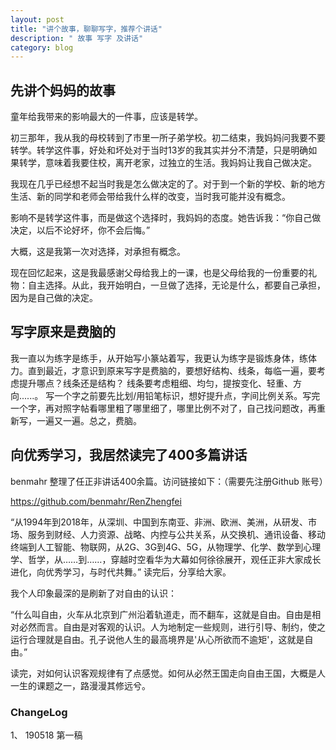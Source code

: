 ```yaml
---
layout: post
title: "讲个故事，聊聊写字，推荐个讲话"
description: " 故事 写字 及讲话"
category: blog
---
```



## 先讲个妈妈的故事



童年给我带来的影响最大的一件事，应该是转学。 

初三那年，我从我的母校转到了市里一所子弟学校。初二结束，我妈妈问我要不要转学。转学这件事，好处和坏处对于当时13岁的我其实并分不清楚，只是明确如果转学，意味着我要住校，离开老家，过独立的生活。我妈妈让我自己做决定。

我现在几乎已经想不起当时我是怎么做决定的了。对于到一个新的学校、新的地方生活、新的同学和老师会带给我什么样的改变，当时我可能并没有概念。

影响不是转学这件事，而是做这个选择时，我妈妈的态度。她告诉我：“你自己做决定，以后不论好坏，你不会后悔。”

大概，这是我第一次对选择，对承担有概念。

现在回忆起来，这是我最感谢父母给我上的一课，也是父母给我的一份重要的礼物：自主选择。从此，我开始明白，一旦做了选择，无论是什么，都要自己承担，因为是自己做的决定。



## 写字原来是费脑的



我一直以为练字是练手，从开始写小篆站着写，我更认为练字是锻炼身体，练体力。直到最近，才意识到原来写字是费脑的，要想好结构、线条，每临一遍，要考虑提升哪点？线条还是结构？ 线条要考虑粗细、均匀，提按变化、轻重、方向......。 写一个字之前要先比划/用铅笔标识，想好提升点，字间比例关系。写完一个字，再对照字帖看哪里粗了哪里细了，哪里比例不对了，自己找问题改，再重新写，一遍又一遍。总之，费脑。



## 向优秀学习，我居然读完了400多篇讲话



benmahr 整理了任正非讲话400余篇。访问链接如下：（需要先注册Github 账号）



https://github.com/benmahr/RenZhengfei

“从1994年到2018年，从深圳、中国到东南亚、非洲、欧洲、美洲，从研发、市场、服务到财经、人力资源、战略、内控与公共关系，从交换机、通讯设备、移动终端到人工智能、物联网，从2G、3G到4G、5G，从物理学、化学、数学到心理学、哲学，从……到……，穿越时空看华为大幕如何徐徐展开，观任正非大家成长进化，向优秀学习，与时代共舞。”
读完后，分享给大家。

我个人印象最深的是刷新了对自由的认识：



“什么叫自由，火车从北京到广州沿着轨道走，而不翻车，这就是自由。自由是相对必然而言。自由是对客观的认识。人为地制定一些规则，进行引导、制约，使之运行合理就是自由。孔子说他人生的最高境界是'从心所欲而不逾矩'，这就是自由。”



读完，对如何认识客观规律有了点感觉。如何从必然王国走向自由王国，大概是人一生的课题之一，路漫漫其修远兮。

### ChangeLog
1、 190518 第一稿

